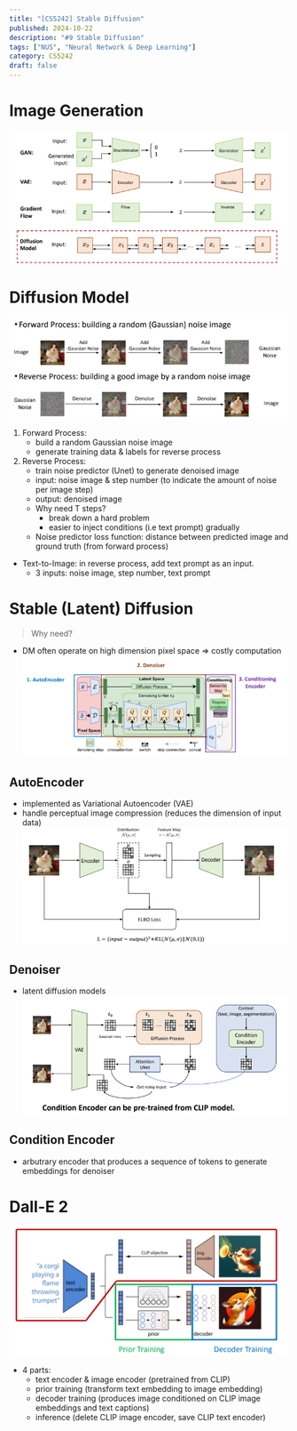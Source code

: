```yaml
---
title: "[CS5242] Stable Diffusion"
published: 2024-10-22
description: "#9 Stable Diffusion"
tags: ["NUS", "Neural Network & Deep Learning"]
category: CS5242
draft: false
---
```


# Image Generation
![Image Generation](image_generation.png)

# Diffusion Model
![Process](process.png)
1. Forward Process:
    - build a random Gaussian noise image
    - generate training data & labels for reverse process
2. Reverse Process:
    - train noise predictor (Unet) to generate denoised image
    - input: noise image & step number (to indicate the amount of noise per image step)
    - output: denoised image
    - Why need T steps?
        - break down a hard problem
        - easier to inject conditions (i.e text prompt) gradually
    - Noise predictor loss function: distance between predicted image and ground truth (from forward process)

- Text-to-Image: in reverse process, add text prompt as an input.
    - 3 inputs: noise image, step number, text prompt

# Stable (Latent) Diffusion
> Why need?
- DM often operate on high dimension pixel space $\Rightarrow$ costly computation
![stable diffusion](stable_diffusion.png)

## AutoEncoder
- implemented as Variational Autoencoder (VAE)
- handle perceptual image compression (reduces the dimension of input data)
![autoencoder](autoencoder.png)

## Denoiser
- latent diffusion models
![denoiser](denoiser.png)

## Condition Encoder
- arbutrary encoder that produces a sequence of tokens to generate embeddings for denoiser

# Dall-E 2
![dalle](dalle.png)
- 4 parts:
    - text encoder & image encoder (pretrained from CLIP)
    - prior training (transform text embedding to image embedding)
    - decoder training (produces image conditioned on CLIP image embeddings and text captions)
    - inference (delete CLIP image encoder, save CLIP text encoder)
